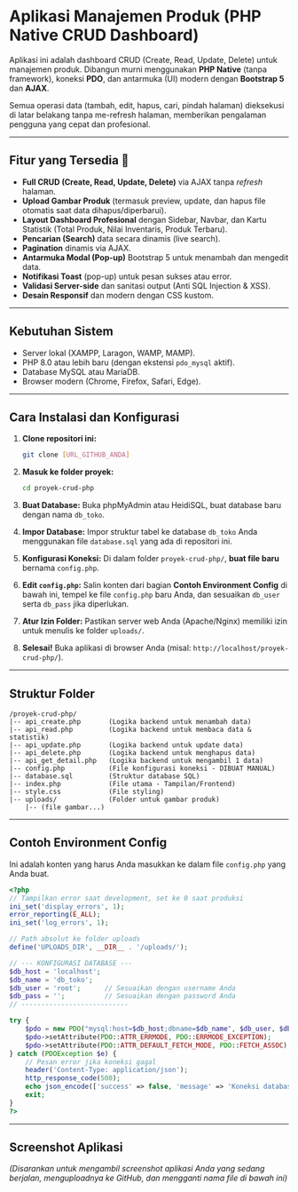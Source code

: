 # Aplikasi Manajemen Produk (PHP Native CRUD Dashboard)

Aplikasi ini adalah dashboard CRUD (Create, Read, Update, Delete) untuk manajemen produk. Dibangun murni menggunakan **PHP Native** (tanpa framework), koneksi **PDO**, dan antarmuka (UI) modern dengan **Bootstrap 5** dan **AJAX**.

Semua operasi data (tambah, edit, hapus, cari, pindah halaman) dieksekusi di latar belakang tanpa me-refresh halaman, memberikan pengalaman pengguna yang cepat dan profesional.

-----

## Fitur yang Tersedia 🚀

  * **Full CRUD (Create, Read, Update, Delete)** via AJAX tanpa *refresh* halaman.
  * **Upload Gambar Produk** (termasuk preview, update, dan hapus file otomatis saat data dihapus/diperbarui).
  * **Layout Dashboard Profesional** dengan Sidebar, Navbar, dan Kartu Statistik (Total Produk, Nilai Inventaris, Produk Terbaru).
  * **Pencarian (Search)** data secara dinamis (live search).
  * **Pagination** dinamis via AJAX.
  * **Antarmuka Modal (Pop-up)** Bootstrap 5 untuk menambah dan mengedit data.
  * **Notifikasi Toast** (pop-up) untuk pesan sukses atau error.
  * **Validasi Server-side** dan sanitasi output (Anti SQL Injection & XSS).
  * **Desain Responsif** dan modern dengan CSS kustom.

-----

## Kebutuhan Sistem

  * Server lokal (XAMPP, Laragon, WAMP, MAMP).
  * PHP 8.0 atau lebih baru (dengan ekstensi `pdo_mysql` aktif).
  * Database MySQL atau MariaDB.
  * Browser modern (Chrome, Firefox, Safari, Edge).

-----

## Cara Instalasi dan Konfigurasi

1.  **Clone repositori ini:**

    ```sh
    git clone [URL_GITHUB_ANDA]
    ```

2.  **Masuk ke folder proyek:**

    ```sh
    cd proyek-crud-php
    ```

3.  **Buat Database:**
    Buka phpMyAdmin atau HeidiSQL, buat database baru dengan nama `db_toko`.

4.  **Impor Database:**
    Impor struktur tabel ke database `db_toko` Anda menggunakan file `database.sql` yang ada di repositori ini.

5.  **Konfigurasi Koneksi:**
    Di dalam folder `proyek-crud-php/`, **buat file baru** bernama `config.php`.

6.  **Edit `config.php`:**
    Salin konten dari bagian **Contoh Environment Config** di bawah ini, tempel ke file `config.php` baru Anda, dan sesuaikan `db_user` serta `db_pass` jika diperlukan.

7.  **Atur Izin Folder:**
    Pastikan server web Anda (Apache/Nginx) memiliki izin untuk menulis ke folder `uploads/`.

8.  **Selesai\!**
    Buka aplikasi di browser Anda (misal: `http://localhost/proyek-crud-php/`).

-----

## Struktur Folder

```
/proyek-crud-php/
|-- api_create.php       (Logika backend untuk menambah data)
|-- api_read.php         (Logika backend untuk membaca data & statistik)
|-- api_update.php       (Logika backend untuk update data)
|-- api_delete.php       (Logika backend untuk menghapus data)
|-- api_get_detail.php   (Logika backend untuk mengambil 1 data)
|-- config.php           (File konfigurasi koneksi - DIBUAT MANUAL)
|-- database.sql         (Struktur database SQL)
|-- index.php            (File utama - Tampilan/Frontend)
|-- style.css            (File styling)
|-- uploads/             (Folder untuk gambar produk)
    |-- (file gambar...)
```

-----

## Contoh Environment Config

Ini adalah konten yang harus Anda masukkan ke dalam file `config.php` yang Anda buat.

```php
<?php
// Tampilkan error saat development, set ke 0 saat produksi
ini_set('display_errors', 1);
error_reporting(E_ALL);
ini_set('log_errors', 1);

// Path absolut ke folder uploads
define('UPLOADS_DIR', __DIR__ . '/uploads/');

// --- KONFIGURASI DATABASE ---
$db_host = 'localhost';
$db_name = 'db_toko';
$db_user = 'root';      // Sesuaikan dengan username Anda
$db_pass = '';          // Sesuaikan dengan password Anda
// ---------------------------

try {
    $pdo = new PDO("mysql:host=$db_host;dbname=$db_name", $db_user, $db_pass);
    $pdo->setAttribute(PDO::ATTR_ERRMODE, PDO::ERRMODE_EXCEPTION);
    $pdo->setAttribute(PDO::ATTR_DEFAULT_FETCH_MODE, PDO::FETCH_ASSOC);
} catch (PDOException $e) {
    // Pesan error jika koneksi gagal
    header('Content-Type: application/json');
    http_response_code(500);
    echo json_encode(['success' => false, 'message' => 'Koneksi database gagal: ' . $e->getMessage()]);
    exit;
}
?>
```

-----

## Screenshot Aplikasi

*(Disarankan untuk mengambil screenshot aplikasi Anda yang sedang berjalan, menguploadnya ke GitHub, dan mengganti nama file di bawah ini)*
